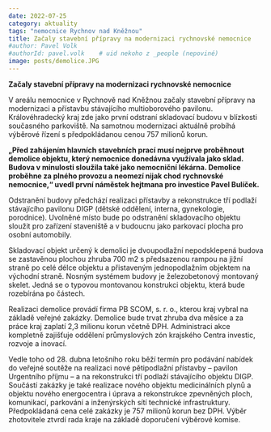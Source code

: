 ```yaml
---
date: 2022-07-25
category: aktuality
tags: "nemocnice Rychnov nad Kněžnou"
title: Začaly stavební přípravy na modernizaci rychnovské nemocnice 
#author: Pavel Volk
#authorId: pavel.volk    # uid nekoho z _people (nepoviné)
image: posts/demolice.JPG
---
```

**Začaly stavební přípravy na modernizaci rychnovské nemocnice**

V areálu nemocnice v Rychnově nad Kněžnou začaly stavební přípravy na modernizaci a přístavbu stávajícího multioborového pavilonu. Královéhradecký kraj zde jako první odstraní skladovací budovu v blízkosti současného parkoviště. Na samotnou modernizaci aktuálně probíhá výběrové řízení s předpokládanou cenou 757 milionů korun.


**„Před zahájením hlavních stavebních prací musí nejprve proběhnout demolice objektu, který nemocnice donedávna využívala jako sklad. Budova v minulosti sloužila také jako nemocniční lékárna. Demolice proběhne za plného provozu a neomezí nijak chod rychnovské nemocnice,“ uvedl první náměstek hejtmana pro investice Pavel Bulíček.**

Odstranění budovy předchází realizaci přístavby a rekonstrukce tří podlaží stávajícího pavilonu DIGP (dětské oddělení, interna, gynekologie, porodnice). Uvolněné místo bude po odstranění skladovacího objektu sloužit pro zařízení staveniště a v budoucnu jako parkovací plocha pro osobní automobily.

Skladovací objekt určený k demolici je dvoupodlažní nepodsklepená budova se zastavěnou plochou zhruba 700 m2 s předsazenou rampou na jižní straně po celé délce objektu a přistaveným jednopodlažním objektem na východní straně. Nosným systémem budovy je železobetonový montovaný skelet. Jedná se o typovou montovanou konstrukci objektu, která bude rozebírána po částech.

Realizaci demolice provádí firma PB SCOM, s. r. o., kterou kraj vybral na základě veřejné zakázky. Demolice bude trvat zhruba dva měsíce a za práce kraj zaplatí 2,3 milionu korun včetně DPH. Administraci akce kompletně zajišťuje oddělení průmyslových zón krajského Centra investic, rozvoje a inovací.

Vedle toho od 28. dubna letošního roku běží termín pro podávání nabídek do veřejné soutěže na realizaci nové pětipodlažní přístavby – pavilon Urgentního příjmu – a na rekonstrukci tří podlaží stávajícího objektu DIGP. Součástí zakázky je také realizace nového objektu medicinálních plynů a objektu nového energocentra i úprava a rekonstrukce zpevněných ploch, komunikací, parkování a inženýrských sítí technické infrastruktury. Předpokládaná cena celé zakázky je 757 milionů korun bez DPH. Výběr zhotovitele ztvrdí rada kraje na základě doporučení výběrové komise.





